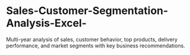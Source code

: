 # Sales-Customer-Segmentation-Analysis-Excel-
Multi-year analysis of sales, customer behavior, top products, delivery performance, and market segments with key business recommendations.
